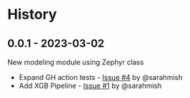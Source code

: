 # History

## 0.0.1 - 2023-03-02

New modeling module using Zephyr class

* Expand GH action tests - [Issue #4](https://github.com/signals-dev/Zephyr/issues/4) by @sarahmish 
* Add XGB Pipeline - [Issue #1](https://github.com/signals-dev/Zephyr/issues/1) by @sarahmish
